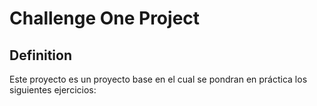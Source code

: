 # Challenge One Project

## Definition
Este proyecto es un proyecto base en el cual se pondran en práctica los siguientes ejercicios:
